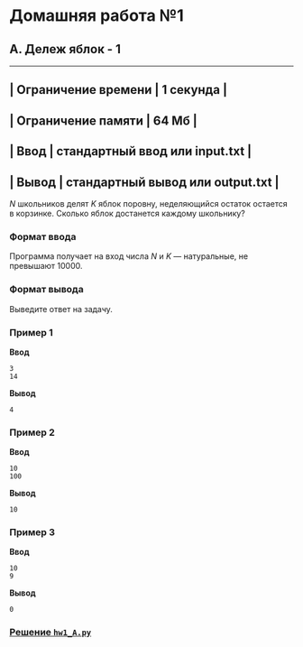 # Домашняя работа №1

## A. Дележ яблок - 1
----------------------------------------------------------
| Ограничение времени |	1 секунда                        |
----------------------------------------------------------
| Ограничение памяти	| 64 Мб                            |
----------------------------------------------------------
| Ввод	              | стандартный ввод или input.txt   |
----------------------------------------------------------
| Вывод               | стандартный вывод или output.txt |
----------------------------------------------------------

_N_ школьников делят _K_ яблок поровну, неделяющийся остаток остается в корзинке. Сколько яблок достанется каждому школьнику?

### Формат ввода
Программа получает на вход числа 
_N_ и _K_ — натуральные, не превышают 10000.

### Формат вывода
Выведите ответ на задачу.

### Пример 1
**Ввод**
```
3
14
```

**Вывод**
```
4
```

### Пример 2
**Ввод**
```
10
100
```

**Вывод**
```
10
```

### Пример 3
**Ввод**
```
10
9
```

**Вывод**
```
0
```

### [Решение `hw1_A.py`](hw1_A.py)
